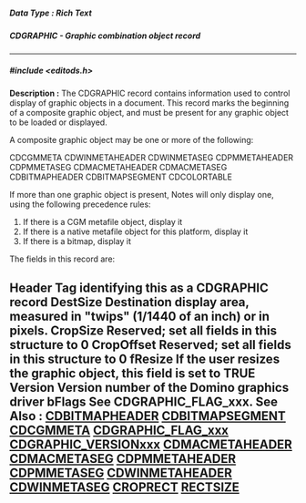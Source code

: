 ##### Data Type : Rich Text
##### CDGRAPHIC - Graphic combination object record
---
##### #include <editods.h>
**Description :**
The CDGRAPHIC record contains information used to control display of graphic 
objects in a document.  This record marks the beginning of a composite graphic 
object, and must be present for any graphic object to be loaded or displayed.

A composite graphic object may be one or more of the following:

   CDCGMMETA
   CDWINMETAHEADER
   CDWINMETASEG
   CDPMMETAHEADER
   CDPMMETASEG
   CDMACMETAHEADER
   CDMACMETASEG
   CDBITMAPHEADER
   CDBITMAPSEGMENT
   CDCOLORTABLE

If more than one graphic object is present, Notes will only display one, using 
the following precedence rules:

 1)  If there is a CGM metafile object, display it
 2)  If there is a native metafile object for this platform, display it
 3)  If there is a bitmap, display it

The fields in this record are:

   Header     Tag identifying this as a CDGRAPHIC record
   DestSize   Destination display area, measured in "twips"
              (1/1440 of an inch) or in pixels.
   CropSize   Reserved;  set all fields in this structure to 0
   CropOffset Reserved; set all fields in this structure to 0
   fResize    If the user resizes the graphic object, this field is
              set to TRUE
   Version    Version number of the Domino graphics driver
	bFlags See CDGRAPHIC_FLAG_xxx.
**See Also :**
[CDBITMAPHEADER](D:/md_files/CDBITMAPHEADER.md)
[CDBITMAPSEGMENT](D:/md_files/CDBITMAPSEGMENT.md)
[CDCGMMETA](D:/md_files/CDCGMMETA.md)
[CDGRAPHIC_FLAG_xxx](D:/md_files/CDGRAPHIC_FLAG_xxx.md)
[CDGRAPHIC_VERSIONxxx](D:/md_files/CDGRAPHIC_VERSIONxxx.md)
[CDMACMETAHEADER](D:/md_files/CDMACMETAHEADER.md)
[CDMACMETASEG](D:/md_files/CDMACMETASEG.md)
[CDPMMETAHEADER](D:/md_files/CDPMMETAHEADER.md)
[CDPMMETASEG](D:/md_files/CDPMMETASEG.md)
[CDWINMETAHEADER](D:/md_files/CDWINMETAHEADER.md)
[CDWINMETASEG](D:/md_files/CDWINMETASEG.md)
[CROPRECT](D:/md_files/CROPRECT.md)
[RECTSIZE](D:/md_files/RECTSIZE.md)
---
